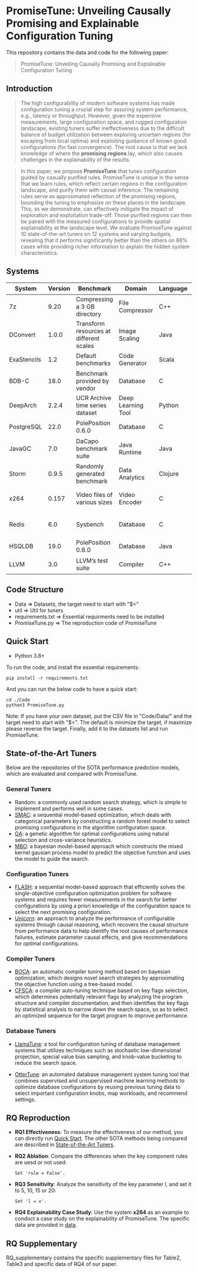 
# PromiseTune: Unveiling Causally Promising and Explainable Configuration Tuning

This repository contains the data and code for the following paper: 
> PromiseTune: Unveiling Causally Promising and Explainable Configuration Tuning

## Introduction
> The high configurability of modern software systems has made configuration tuning a crucial step for assuring system performance, e.g., latency or throughput. However, given the expensive measurements, large configuration space, and rugged configuration landscape, existing tuners suffer ineffectiveness due to the difficult balance of budget utilization between exploring uncertain regions (for escaping from local optima) and exploiting guidance of known good configurations (for fast convergence). The root cause is that we lack knowledge of where the **promising regions** lay, which also causes challenges in the explainability of the results.

> In this paper, we propose **PromiseTune** that tunes configuration guided by casually purified rules. PromiseTune is unique in the sense that we learn rules, which reflect certain regions in the configuration landscape, and purify them with causal inference. The remaining rules serve as approximated reflection of the promising regions, bounding the tuning to emphasize on these places in the landscape. This, as we demonstrate, can effectively mitigate the impact of exploration and exploitation trade-off. Those purified regions can then be paired with the measured configurations to provide spatial explainability at the landscape level. We evaluate PromiseTune against 10 state-of-the-art tuners on 12 systems and varying budgets, revealing that it performs significantly better than the others on 86% cases while providing richer information to explain the hidden system characteristics.


## Systems

| System     | Version | Benchmark    | Domain            | Language | Performance         | $B/N$ | $S_{space}$    |
| ---------- | ------- | -------------------------------------------------- | ----------------- | -------- | ------------------- | ------------------------------ | ------------------------- |
| 7z         | 9.20    | Compressing a 3 GB directory                       | File Compressor   | C++      | Runtime (ms)        | 11/3                           | $1.68 \times 10^8$         |
| DConvert   | 1.0.0   | Transform resources at different scales            | Image Scaling     | Java     | Runtime (s)         | 17/1                           | $1.05 \times 10^7$         |
| ExaStencils| 1.2     | Default benchmarks                                 | Code Generator    | Scala    | Runtime (ms)        | 7/5                            | $1.61 \times 10^9$         |
| BDB-C      | 18.0    | Benchmark provided by vendor                       | Database          | C        | Latency (s)         | 16/0                           | $6.55 \times 10^4$         |
| DeepArch   | 2.2.4   | UCR Archive time series dataset                    | Deep Learning Tool| Python   | Runtime (min)       | 12/0                           | $4.10 \times 10^3$         |
| PostgreSQL | 22.0    | PolePosition 0.6.0                                 | Database          | C        | Runtime (ms)        | 6/3                            | $1.42 \times 10^9$         |
| JavaGC     | 7.0     | DaCapo benchmark suite                             | Java Runtime      | Java     | Runtime (ms)        | 12/23                          | $2.67 \times 10^{41}$      |
| Storm      | 0.9.5   | Randomly generated benchmark                       | Data Analytics    | Clojure  | Messages per Second | 12/0                           | $4.10 \times 10^{3}$       |
| x264       | 0.157   | Video files of various sizes                       | Video Encoder     | C        | Peak signal-to-noise ratio | 4/13                   | $6.43 \times 10^{26}$      |
| Redis      | 6.0     | Sysbench                                           | Database          | C        | Requests per second | 1/8                            | $5.78 \times 10^{16}$      |
| HSQLDB     | 19.0    | PolePosition 0.6.0                                 | Database          | Java     | Runtime (ms)        | 18/0                           | $2.62 \times 10^5$         |
| LLVM       | 3.0     | LLVM’s test suite                                  | Compiler          | C++      | Runtime (ms)        | 10/0                           | $1.02 \times 10^3$         |

## Code Structure
   - Data => Datasets, the target need to start with "$<"<br>
   - util => Util for tuners<br>
   - requirements.txt => Essential requirments need to be installed <br>
   - PromiseTune.py => The reproduction code of PromiseTune

##  <a name='quick-start'></a> Quick Start

* Python 3.8+

To run the code, and install the essential requirements: 
```
pip install -r requirements.txt
```

And you can run the below code to have a quick start:
```
cd ./Code
python3 PromiseTune.py
```
Note: If you have your own dataset, put the CSV file in "Code/Data/" and the target need to start with "$<". The default is minimize the target, if maximize please reverse the target. Finally, add it to the datasets list and run PromiseTune.


## <a name='tuners'></a>State-of-the-Art Tuners

Below are the repositories of the SOTA performance prediction models, which are evaluated and compared with PromiseTune.

### General Tuners
 - Random: a commonly used random search strategy, which is simple to implement and performs well in some cases.
 - [SMAC](https://github.com/automl/SMAC3): a sequential model-based optimization, which deals with categorical parameters by constructing a random forest model to select promising configurations in the algorithm configuration space.
 - [GA](https://github.com/jMetal/jMetalPy): a genetic algorithm for optimal configurations using natural selection and cross-variance heuristics.
 - [MBO](https://github.com/PKU-DAIR/open-box): a bayesian model-based approach which constructs the mixed kernel gausian process model to predict the objective function and uses the model to guide the search.


### Configuration Tuners
 - [FLASH](https://github.com/FlashRepo/Flash-SingleConfig): a sequential model-based approach that efficiently solves the single-objective configuration optimization problem for software systems and requires fewer measurements in the search for better configurations by using a priori knowledge of the configuration space to select the next promising configuration.
 - [Unicorn](https://github.com/softsys4ai/unicorn): an approach to analyze the performance of configurable systems through causal reasoning, which recovers the causal structure from performance data to help identify the root causes of performance failures, estimate parameter causal effects, and give recommendations for optimal configurations.

### Compiler Tuners
 - [BOCA](https://github.com/BOCA313/BOCA): an automatic compiler tuning method based on bayesian optimization, which designs novel search strategies by approximating the objective function using a tree-based model.
 - [CFSCA](https://github.com/zhumxxx/CFSCA): a compiler auto-tuning technique based on key flags selection, which determines potentially relevant flags by analyzing the program structure and compiler documentation, and then identifies the key flags by statistical analysis to narrow down the search space, so as to select an optimized sequence for the target program to improve performance.

### Database Tuners
 - [LlamaTune](https://github.com/uw-mad-dash/llamatune): a tool for configuration tuning of database management systems that utilizes techniques such as stochastic low-dimensional projection, special value bias sampling, and knob-value bucketing to reduce the search space.

 - [OtterTune](https://github.com/cmu-db/ottertune): an automated database management system tuning tool that combines supervised and unsupervised machine learning methods to optimize database configurations by reusing previous tuning data to select important configuration knobs, map workloads, and recommend settings.


## RQ Reproduction
- **RQ1 Effectiveness**: To measure the effectiveness of our method, you can directly run [Quick Start](#quick-start). The other SOTA methods being compared are described in [State-of-the-Art Tuners](#tuners).

- **RQ2 Ablation**: Compare the differences when the key component rules are uesd or not used:

   ```Set 'rule = False'.```

- **RQ3 Sensitivity**: Analyze the sensitivity of the key parameter $l$, and set it to 5, 10, 15 or 20:

   ```Set 'l = x'.```

- **RQ4 Explainability Case Study**: Use the system **x264** as an example to conduct a case study on the explainability of PromiseTune. The specific data are provided in [data](./RQ_supplementary/RQ4/rules_in_x264.txt).


##  RQ Supplementary
RQ_supplementary contains the specific supplementary files for Table2, Table3 and specific data of RQ4 of our paper.